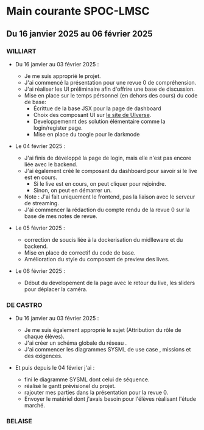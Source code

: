 # Main courante SPOC-LMSC

## Du 16 janvier 2025 au 06 février 2025

### WILLIART

- Du 16 janvier au 03 février 2025 :
  - Je me suis approprié le projet.
  - J'ai commencé la présentation pour une revue 0 de compréhension.
  - J'ai réaliser les UI préliminaire afin d'offrire une base de discussion.
  - Mise en place sur le temps pérsonnel (en dehors  des cours) du code de base:
    -  Écrittue de la base JSX pour la page de dashboard
    -  Choix des composant UI sur [le site de UIverse](https://uiverse.io/).
    -  Developpemennt des solution élémentaire comme la login/register page.
    -  Mise en place du toogle pour le darkmode
  

- Le 04 février 2025 :
  - J'ai finis de développé la page de login, mais elle n'est pas encore liée avec le backend.
  - J'ai également créé le composant du dashboard pour savoir si le live est en cours.
    - Si le live est en cours, on peut cliquer pour rejoindre.
    - Sinon, on peut en démarrer un.
  - Note : J'ai fait uniquement le frontend, pas la liaison avec le serveur de streaming.
  - J'ai commencer la rédaction du compte rendu de la revue 0 sur la base de mes notes de revue.

  
- Le 05 février 2025 :
  - correction de soucis liée à la dockerisation du midlleware et du backend.
  - Mise en place de correctif du code de base.
  - Amélioration du style du composant de preview des lives.

- Le 06 février 2025 :
    - Début du developement de la page avec le retour du live, les sliders pour déplacer la caméra.
      
### DE CASTRO

- Du 16 janvier au 03 février 2025  :
  - Je me suis également approprié le sujet (Attribution du rôle de chaque élèves).
  - J'ai créer un schéma globale du réseau  .
  - J'ai commencer les diagrammes SYSML de use case , missions et des exigences.

- Et puis depuis le 04 février j'ai :
    
  - fini le diagramme SYSML dont celui de séquence.
  - réalisé le gantt prévisionel du projet.
  - rajouter mes parties dans la présentation pour la revue 0.
  - Envoyer le matériel dont j'avais besoin pour l'élèves réalisant l'étude marché.

### BELAISE
